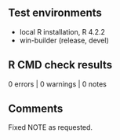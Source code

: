 ## Test environments

* local R installation, R 4.2.2
* win-builder (release, devel)

## R CMD check results

0 errors | 0 warnings | 0 notes

## Comments

Fixed NOTE as requested.